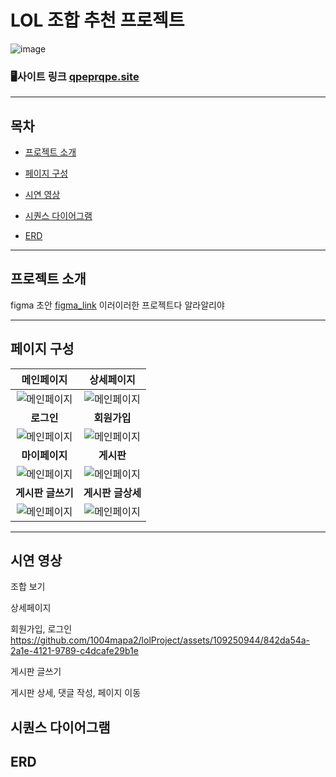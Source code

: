 # LOL 조합 추천 프로젝트


![image](https://github.com/1004mapa2/lolProject/assets/109250944/1a2bfe10-e36b-4c43-898c-990035946052)


### 🖥사이트 링크 [qpeprqpe.site](http://qpeprqpe.site)
---


## 목차
- [프로젝트 소개](#프로젝트-소개)

- [페이지 구성](#페이지-구성)
  
- [시연 영상](#시연-영상)
  
- [시퀀스 다이어그램](#시퀀스-다이어그램)
  
- [ERD](#ERD)


---
## 프로젝트 소개
figma 초안 [figma_link]()
이러이러한 프로젝트다
알라알리야


---
## 페이지 구성


|메인페이지|상세페이지|
|:--:|:--:|
|![메인페이지](https://github.com/1004mapa2/lolProject/assets/109250944/7a68bc27-6522-413f-b2f2-1186a8968b48)|![메인페이지](https://github.com/1004mapa2/lolProject/assets/109250944/7a68bc27-6522-413f-b2f2-1186a8968b48)|
|**로그인**|**회원가입**|
|![메인페이지](https://github.com/1004mapa2/lolProject/assets/109250944/7a68bc27-6522-413f-b2f2-1186a8968b48)|![메인페이지](https://github.com/1004mapa2/lolProject/assets/109250944/7a68bc27-6522-413f-b2f2-1186a8968b48)|
|**마이페이지**|**게시판**|
|![메인페이지](https://github.com/1004mapa2/lolProject/assets/109250944/7a68bc27-6522-413f-b2f2-1186a8968b48)|![메인페이지](https://github.com/1004mapa2/lolProject/assets/109250944/7a68bc27-6522-413f-b2f2-1186a8968b48)|
|**게시판 글쓰기**|**게시판 글상세**|
|![메인페이지](https://github.com/1004mapa2/lolProject/assets/109250944/7a68bc27-6522-413f-b2f2-1186a8968b48)|![메인페이지](https://github.com/1004mapa2/lolProject/assets/109250944/7a68bc27-6522-413f-b2f2-1186a8968b48)|






---
## 시연 영상


조합 보기


상세페이지


회원가입, 로그인
https://github.com/1004mapa2/lolProject/assets/109250944/842da54a-2a1e-4121-9789-c4dcafe29b1e


게시판 글쓰기

게시판 상세, 댓글 작성, 페이지 이동


## 시퀀스 다이어그램


## ERD

